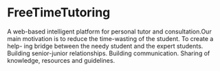 # FreeTimeTutoring
A web-based intelligent platform for personal tutor and consultation.Our main motivation is to reduce the time-wasting of the student. To create a help- ing bridge between the needy student and the expert students. Building senior-junior relationships. Building communication. Sharing of knowledge, resources and guidelines.
